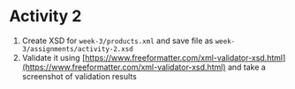 # Activity 2

1. Create XSD for `week-3/products.xml` and save file as `week-3/assignments/activity-2.xsd`
2. Validate it using [https://www.freeformatter.com/xml-validator-xsd.html](https://www.freeformatter.com/xml-validator-xsd.html) and take a screenshot of validation results
